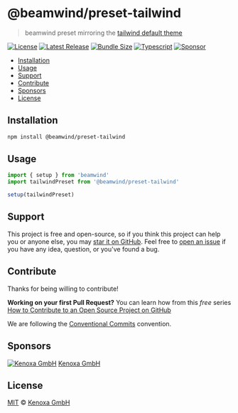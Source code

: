 # @beamwind/preset-tailwind

> beamwind preset mirroring the [tailwind default theme](https://github.com/tailwindlabs/tailwindcss/blob/master/stubs/defaultConfig.stub.js)

[![License](https://flat.badgen.net/github/license/kenoxa/beamwind)](https://github.com/kenoxa/beamwind/blob/main/LICENSE)
[![Latest Release](https://flat.badgen.net/npm/v/@beamwind/preset-tailwind?label=release)](https://www.npmjs.com/package/@beamwind/preset-tailwind)
[![Bundle Size](https://flat.badgen.net/bundlephobia/minzip/@beamwind/preset-tailwind?icon=packagephobia&label&color=blue)](https://bundlephobia.com/result?p=@beamwind/preset-tailwind)
[![Typescript](https://flat.badgen.net/badge/icon/included?icon=typescript&label)](https://unpkg.com/browse/@beamwind/preset-tailwind/dist/index.d.ts)
[![Sponsor](https://flat.badgen.net/badge/sponsored%20by/Kenoxa/2980b9)](https://www.kenoxa.com)

<!-- prettier-ignore-start -->
<!-- START doctoc generated TOC please keep comment here to allow auto update -->
<!-- DON'T EDIT THIS SECTION, INSTEAD RE-RUN doctoc TO UPDATE -->


- [Installation](#installation)
- [Usage](#usage)
- [Support](#support)
- [Contribute](#contribute)
- [Sponsors](#sponsors)
- [License](#license)

<!-- END doctoc generated TOC please keep comment here to allow auto update -->
<!-- prettier-ignore-end -->

## Installation

```sh
npm install @beamwind/preset-tailwind
```

## Usage

```js
import { setup } from 'beamwind'
import tailwindPreset from '@beamwind/preset-tailwind'

setup(tailwindPreset)
```

## Support

This project is free and open-source, so if you think this project can help you or anyone else, you may [star it on GitHub](https://github.com/carvjs/is). Feel free to [open an issue](https://github.com/carvjs/stdlib/issues) if you have any idea, question, or you've found a bug.

## Contribute

Thanks for being willing to contribute!

**Working on your first Pull Request?** You can learn how from this _free_ series [How to Contribute to an Open Source Project on GitHub](https://egghead.io/series/how-to-contribute-to-an-open-source-project-on-github)

We are following the [Conventional Commits](https://www.conventionalcommits.org) convention.

## Sponsors

[![Kenoxa GmbH](https://images.opencollective.com/kenoxa/9c25796/logo/68.png)](https://www.kenoxa.com) [Kenoxa GmbH](https://www.kenoxa.com)

## License

[MIT](https://github.com/kenoxa/beamwind/blob/main/LICENSE) © [Kenoxa GmbH](https://kenoxa.com)
